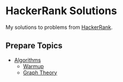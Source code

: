 # HackerRank Solutions

My solutions to problems from [HackerRank](https://www.hackerrank.com/).

## Prepare Topics

- [Algorithms](Prepare/Algorithms)
  - [Warmup](Prepare/Algorithms/Warmup)
  - [Graph Theory](Prepare/Algorithms/Graph-Theory)